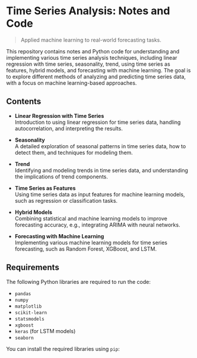 # Time Series Analysis: Notes and Code
> Applied machine learning to real-world forecasting tasks.
> 
This repository contains notes and Python code for understanding and implementing various time series analysis techniques, including linear regression with time series, seasonality, trend, using time series as features, hybrid models, and forecasting with machine learning. The goal is to explore different methods of analyzing and predicting time series data, with a focus on machine learning-based approaches.

## Contents

- **Linear Regression with Time Series**  
  Introduction to using linear regression for time series data, handling autocorrelation, and interpreting the results.

- **Seasonality**  
  A detailed exploration of seasonal patterns in time series data, how to detect them, and techniques for modeling them.

- **Trend**  
  Identifying and modeling trends in time series data, and understanding the implications of trend components.

- **Time Series as Features**  
  Using time series data as input features for machine learning models, such as regression or classification tasks.

- **Hybrid Models**  
  Combining statistical and machine learning models to improve forecasting accuracy, e.g., integrating ARIMA with neural networks.

- **Forecasting with Machine Learning**  
  Implementing various machine learning models for time series forecasting, such as Random Forest, XGBoost, and LSTM.

## Requirements

The following Python libraries are required to run the code:

- `pandas`
- `numpy`
- `matplotlib`
- `scikit-learn`
- `statsmodels`
- `xgboost`
- `keras` (for LSTM models)
- `seaborn`

You can install the required libraries using `pip`:
